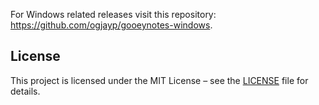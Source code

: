 For Windows related releases visit this repository: https://github.com/ogjayp/gooeynotes-windows.

## License
This project is licensed under the MIT License – see the [LICENSE](./LICENSE) file for details.
